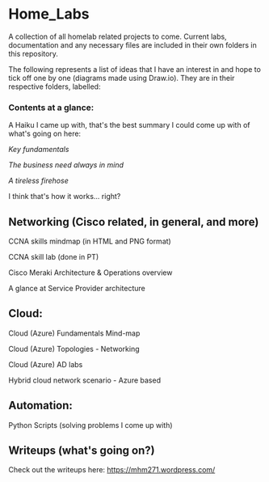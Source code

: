 # Home_Labs
A collection of all homelab related projects to come. Current labs, documentation and any necessary files are included in their own folders in this repository. 

The following represents a list of ideas that I have an interest in and hope to tick off one by one (diagrams made using Draw.io). They are in their respective folders, labelled:

### Contents at a glance:

A Haiku I came up with, that's the best summary I could come up with of what's going on here:



*Key fundamentals*


*The business need always in mind*


*A tireless firehose*



I think that's how it works... right?


## Networking (Cisco related, in general, and more)

CCNA skills mindmap (in HTML and PNG format)

CCNA skill lab (done in PT)

Cisco Meraki Architecture & Operations overview


A glance at Service Provider architecture 


## Cloud:

Cloud (Azure) Fundamentals Mind-map

Cloud (Azure) Topologies - Networking 

Cloud (Azure) AD labs

Hybrid cloud network scenario - Azure based




## Automation:
Python Scripts (solving problems I come up with)




## Writeups (what's going on?)
Check out the writeups here: https://mhm271.wordpress.com/



